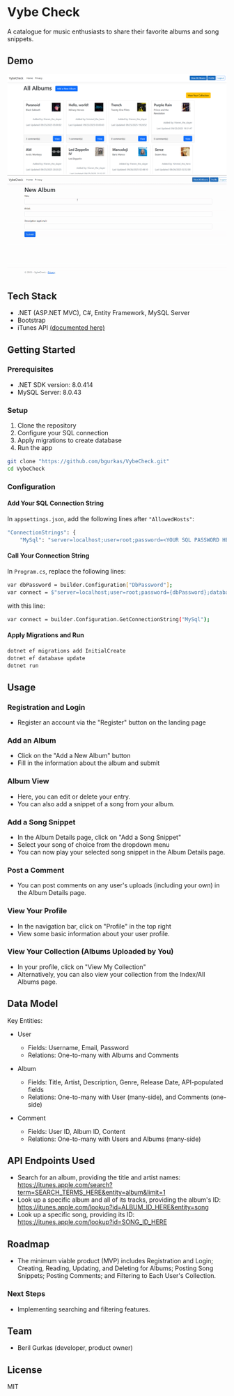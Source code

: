 # Vybe Check

A catalogue for music enthusiasts to share their favorite albums and song snippets.

## Demo
![Index Page](Assets/index_page.png)
![Functionality](Assets/Demo2.gif)

## Tech Stack
- .NET (ASP.NET MVC), C#, Entity Framework, MySQL Server
- Bootstrap
- iTunes API [(documented here)](https://developer.apple.com/library/archive/documentation/AudioVideo/Conceptual/iTuneSearchAPI/Searching.html#//apple_ref/doc/uid/TP40017632-CH5-SW1)

## Getting Started
### Prerequisites
- .NET SDK version: 8.0.414
- MySQL Server: 8.0.43

### Setup
1. Clone the repository
2. Configure your SQL connection
3. Apply migrations to create database
4. Run the app

```bash
git clone "https://github.com/bgurkas/VybeCheck.git"
cd VybeCheck
```

### Configuration
#### Add Your SQL Connection String
In `appsettings.json`, add the following lines after `"AllowedHosts"`:
```bash
"ConnectionStrings": {
    "MySql": "server=localhost;user=root;password=<YOUR SQL PASSWORD HERE>;database=vybe_check_db" }
```

#### Call Your Connection String
In `Program.cs`, replace the following lines:
```bash
var dbPassword = builder.Configuration["DbPassword"];
var connect = $"server=localhost;user=root;password={dbPassword};database=vybe_check_db";
```
with this line:
```bash
var connect = builder.Configuration.GetConnectionString("MySql");
```

#### Apply Migrations and Run
```bash
dotnet ef migrations add InitialCreate
dotnet ef database update
dotnet run
```

## Usage
### Registration and Login
- Register an account via the "Register" button on the landing page

### Add an Album
- Click on the "Add a New Album" button
- Fill in the information about the album and submit

### Album View
- Here, you can edit or delete your entry.
- You can also add a snippet of a song from your album.

### Add a Song Snippet
- In the Album Details page, click on "Add a Song Snippet"
- Select your song of choice from the dropdown menu
- You can now play your selected song snippet in the Album Details page.

### Post a Comment
- You can post comments on any user's uploads (including your own) in the Album Details page.

### View Your Profile
- In the navigation bar, click on "Profile" in the top right
- View some basic information about your user profile.

### View Your Collection (Albums Uploaded by You)
- In your profile, click on "View My Collection"
- Alternatively, you can also view your collection from the Index/All Albums page.

## Data Model
Key Entities:
- User
    - Fields: Username, Email, Password
    - Relations: One-to-many with Albums and Comments

- Album
    - Fields: Title, Artist, Description, Genre, Release Date, API-populated fields
    - Relations: One-to-many with User (many-side), and Comments (one-side)

- Comment
    - Fields: User ID, Album ID, Content
    - Relations: One-to-many with Users and Albums (many-side)

## API Endpoints Used
- Search for an album, providing the title and artist names: https://itunes.apple.com/search?term=SEARCH_TERMS_HERE&entity=album&limit=1
- Look up a specific album and all of its tracks, providing the album's ID: https://itunes.apple.com/lookup?id=ALBUM_ID_HERE&entity=song
- Look up a specific song, providing its ID: https://itunes.apple.com/lookup?id=SONG_ID_HERE


## Roadmap
- The minimum viable product (MVP) includes Registration and Login; Creating, Reading, Updating, and Deleting for Albums; Posting Song Snippets; Posting Comments; and Filtering to Each User's Collection.

### Next Steps
- Implementing searching and filtering features.

## Team
- Beril Gurkas (developer, product owner)

## License
MIT
